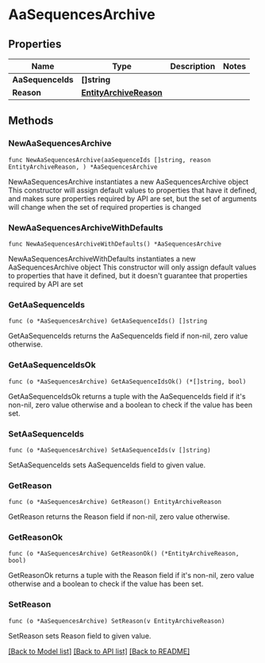 # AaSequencesArchive

## Properties

Name | Type | Description | Notes
------------ | ------------- | ------------- | -------------
**AaSequenceIds** | **[]string** |  | 
**Reason** | [**EntityArchiveReason**](EntityArchiveReason.md) |  | 

## Methods

### NewAaSequencesArchive

`func NewAaSequencesArchive(aaSequenceIds []string, reason EntityArchiveReason, ) *AaSequencesArchive`

NewAaSequencesArchive instantiates a new AaSequencesArchive object
This constructor will assign default values to properties that have it defined,
and makes sure properties required by API are set, but the set of arguments
will change when the set of required properties is changed

### NewAaSequencesArchiveWithDefaults

`func NewAaSequencesArchiveWithDefaults() *AaSequencesArchive`

NewAaSequencesArchiveWithDefaults instantiates a new AaSequencesArchive object
This constructor will only assign default values to properties that have it defined,
but it doesn't guarantee that properties required by API are set

### GetAaSequenceIds

`func (o *AaSequencesArchive) GetAaSequenceIds() []string`

GetAaSequenceIds returns the AaSequenceIds field if non-nil, zero value otherwise.

### GetAaSequenceIdsOk

`func (o *AaSequencesArchive) GetAaSequenceIdsOk() (*[]string, bool)`

GetAaSequenceIdsOk returns a tuple with the AaSequenceIds field if it's non-nil, zero value otherwise
and a boolean to check if the value has been set.

### SetAaSequenceIds

`func (o *AaSequencesArchive) SetAaSequenceIds(v []string)`

SetAaSequenceIds sets AaSequenceIds field to given value.


### GetReason

`func (o *AaSequencesArchive) GetReason() EntityArchiveReason`

GetReason returns the Reason field if non-nil, zero value otherwise.

### GetReasonOk

`func (o *AaSequencesArchive) GetReasonOk() (*EntityArchiveReason, bool)`

GetReasonOk returns a tuple with the Reason field if it's non-nil, zero value otherwise
and a boolean to check if the value has been set.

### SetReason

`func (o *AaSequencesArchive) SetReason(v EntityArchiveReason)`

SetReason sets Reason field to given value.



[[Back to Model list]](../README.md#documentation-for-models) [[Back to API list]](../README.md#documentation-for-api-endpoints) [[Back to README]](../README.md)


